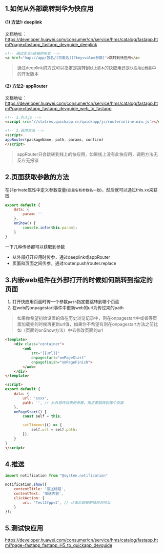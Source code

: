 ## 1.如何从外部跳转到华为快应用

#### (1) 方法1: deeplink

文档地址：https://developer.huawei.com/consumer/cn/service/hms/catalog/fastapp.html?page=fastapp_fastapp_devguide_deeplink

```html
<!-- 通过定义a链接的形式 -->
<a href="hap://app/包名/[页面名][?key=value参数]">跳转到快应用</a>
```

> 通过deeplink的方式可以指定是跳转到`线上版本`的快应用还是`快应用加载器`中的开发版本


#### (2) 方法2: appRouter

文档地址：https://developer.huawei.com/consumer/cn/service/hms/catalog/fastapp.html?page=fastapp_fastapp_devguide_web_to_fastapp

```html
<!-- 1.引入js -->
<script src='//statres.quickapp.cn/quickapp/js/routerinline.min.js'></script>

<!-- 2.调用方法 -->
<script>
appRouter(packageName, path, params, confirm)
</script>
```

> appRouter只会跳转到线上的快应用，如果线上没有此快应用，调用方法无反应无报错

## 2.页面获取参数的方法

在非private属性中定义参数变量(`变量名和参数名一致`)，然后就可以通过this.xx来获取

```js
export default {
    data: {
        param: ''
    },
    onShow() {
        console.info(this.param);
    }
}
```

一下几种传参都可以获取到参数

- 从外部打开应用时传参，通过deeplink或appRouter
- 页面和页面之间传参，通过router.push/router.replace

## 3.内嵌web组件在外部打开的时候如何跳转到指定的页面

1. 打开快应用页面时传一个参数`path`指定要跳转到哪个页面
2. 在web的onpagestart事件中更新web的url为传过来的path

> 如果你希望初始设置的值在历史浏览记录中，则在onpagestart中或者等页面加载完的时候再更新url值，如果你不希望有则在onpagestart方法之前比如（页面的onShow方法）中去修改页面的url

```html
<template>
    <div class="container">
        <web
            src="{{url}}"
            onpagestart="onPageStart"
            onpagefinish="onPageFinish">
        </web>
    </div>
</template>

<script>
export default {
    data: {
        url: 'xxxx',
        path: '', // 从外部传过来的参数，指定要跳转到哪个页面
    },
    onPageStart() {
        const self = this;

        setTimeout(() => {
            self.url = self.path;
        });
    }
}
</script>
```

## 4.推送

```js
import notification from "@system.notification"

notification.show({
    contentTitle: '推送标题',
    contentText: '推送内容',
    clickAction: {
        uri: 'Test2?pp=2', // 点击后跳转的快应用地址
    }
});
```

## 5.测试快应用

https://developer.huawei.com/consumer/cn/service/hms/catalog/fastapp.html?page=fastapp_fastapp_H5_to_quickapp_devguide
